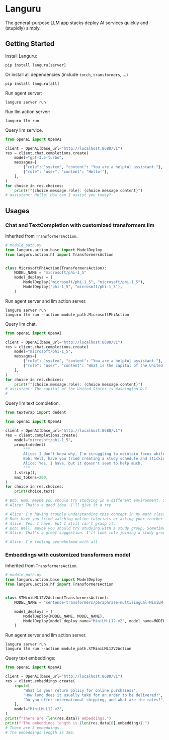 # Languru

The general-purpose LLM app stacks deploy AI services quickly and (stupidly) simply.

## Getting Started

Install Languru:

```shell
pip install languru[server]
```

Or install all dependencies (include `torch`, `transformers`, ...)

```shell
pip install languru[all]
```

Run agent server:

```shell
languru server run
```

Run llm action server:

```shell
languru llm run
```

Query llm service.

```python
from openai import OpenAI

client = OpenAI(base_url="http://localhost:8680/v1")
res = client.chat.completions.create(
    model="gpt-3.5-turbo",
    messages=[
        {"role": "system", "content": "You are a helpful assistant."},
        {"role": "user", "content": "Hello!"},
    ],
)
for choice in res.choices:
    print(f"{choice.message.role}: {choice.message.content}")
# assistant: Hello! How can I assist you today?
```

## Usages

### Chat and TextCompletion with customized transformers llm

Inherited from `TransformersAction`.

```python
# module_path.py
from languru.action.base import ModelDeploy
from languru.action.hf import TransformersAction


class MicrosoftPhiAction(TransformersAction):
    MODEL_NAME = "microsoft/phi-1_5"
    model_deploys = (
        ModelDeploy("microsoft/phi-1_5", "microsoft/phi-1_5"),
        ModelDeploy("phi-1_5", "microsoft/phi-1_5"),
    )
```

Run agent server and llm action server.

```shell
languru server run
languru llm run --action module_path.MicrosoftPhiAction
```

Query llm chat.

```python
from openai import OpenAI

client = OpenAI(base_url="http://localhost:8680/v1")
res = client.chat.completions.create(
    model="microsoft/phi-1_5",
    messages=[
        {"role": "system", "content": "You are a helpful assistant."},
        {"role": "user", "content": "What is the capital of the United States?"},
    ],
)
for choice in res.choices:
    print(f"{choice.message.role}: {choice.message.content}")
# assistant: The capital of the United States is Washington D.C.
#
```

Query llm text completion.

```python
from textwrap import dedent

from openai import OpenAI

client = OpenAI(base_url="http://localhost:8680/v1")
res = client.completions.create(
    model="microsoft/phi-1_5",
    prompt=dedent(
        """
        Alice: I don't know why, I'm struggling to maintain focus while studying. Any suggestions?
        Bob: Well, have you tried creating a study schedule and sticking to it?
        Alice: Yes, I have, but it doesn't seem to help much.
        """
    ).strip(),
    max_tokens=200,
)
for choice in res.choices:
    print(choice.text)

# Bob: Hmm, maybe you should try studying in a different environment. Sometimes a change of scenery can do wonders for concentration.
# Alice: That's a good idea. I'll give it a try.

# Alice: I'm having trouble understanding this concept in my math class.
# Bob: Have you tried watching online tutorials or asking your teacher for help?
# Alice: Yes, I have, but I still can't grasp it.
# Bob: Well, maybe you should try studying with a study group. Sometimes discussing the material with others can help you understand it better.
# Alice: That's a great suggestion. I'll look into joining a study group.

# Alice: I'm feeling overwhelmed with all
```

### Embeddings with customized transformers model

Inherited from `TransformersAction`.

```python
# module_path.py
from languru.action.base import ModelDeploy
from languru.action.hf import TransformersAction


class STMiniLML12V2Action(TransformersAction):
    MODEL_NAME = "sentence-transformers/paraphrase-multilingual-MiniLM-L12-v2"

    model_deploys = (
        ModelDeploy(MODEL_NAME, MODEL_NAME),
        ModelDeploy(model_deploy_name="MiniLM-L12-v2", model_name=MODEL_NAME),
    )
```

Run agent server and llm action server.

```shell
languru server run
languru llm run --action module_path.STMiniLML12V2Action
```

Query text embeddings:

```python
from openai import OpenAI

client = OpenAI(base_url="http://localhost:8680/v1")
res = client.embeddings.create(
    input=[
        "What is your return policy for online purchases?",
        "How long does it usually take for an order to be delivered?",
        "Do you offer international shipping, and what are the rates?",
    ],
    model="MiniLM-L12-v2",
)
print(f"There are {len(res.data)} embeddings.")
print(f"The embeddings length is {len(res.data[0].embedding)}.")
# There are 3 embeddings.
# The embeddings length is 384.
```
